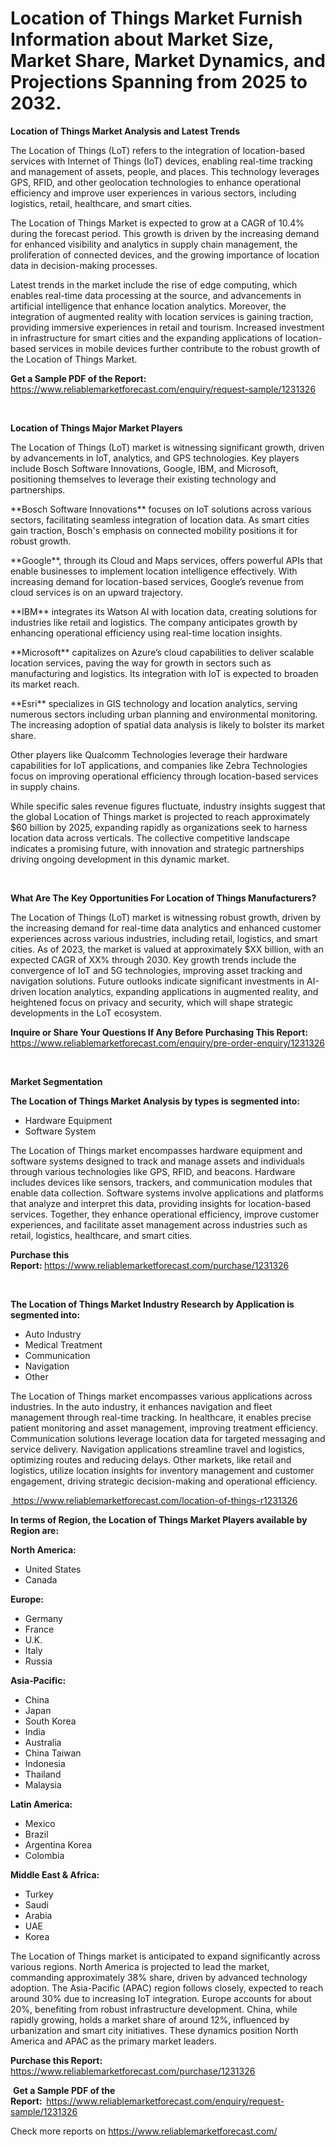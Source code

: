 <p><h1>Location of Things Market Furnish Information about Market Size, Market Share, Market Dynamics, and Projections Spanning from 2025 to 2032.</h1></p><p><strong>Location of Things Market Analysis and Latest Trends</strong></p>
<p><p>The Location of Things (LoT) refers to the integration of location-based services with Internet of Things (IoT) devices, enabling real-time tracking and management of assets, people, and places. This technology leverages GPS, RFID, and other geolocation technologies to enhance operational efficiency and improve user experiences in various sectors, including logistics, retail, healthcare, and smart cities.</p><p>The Location of Things Market is expected to grow at a CAGR of 10.4% during the forecast period. This growth is driven by the increasing demand for enhanced visibility and analytics in supply chain management, the proliferation of connected devices, and the growing importance of location data in decision-making processes. </p><p>Latest trends in the market include the rise of edge computing, which enables real-time data processing at the source, and advancements in artificial intelligence that enhance location analytics. Moreover, the integration of augmented reality with location services is gaining traction, providing immersive experiences in retail and tourism. Increased investment in infrastructure for smart cities and the expanding applications of location-based services in mobile devices further contribute to the robust growth of the Location of Things Market.</p></p>
<p><strong>Get a Sample PDF of the Report:&nbsp;</strong> <a href="https://www.reliablemarketforecast.com/enquiry/request-sample/1231326?utm_campaign=3171&utm_medium=2&utm_source=Github&utm_content=ia&utm_term=11032025&utm_id=location-of-things">https://www.reliablemarketforecast.com/enquiry/request-sample/1231326</a></p>
<p>&nbsp;</p>
<p><strong>Location of Things Major Market Players</strong></p>
<p><p>The Location of Things (LoT) market is witnessing significant growth, driven by advancements in IoT, analytics, and GPS technologies. Key players include Bosch Software Innovations, Google, IBM, and Microsoft, positioning themselves to leverage their existing technology and partnerships.</p><p>**Bosch Software Innovations** focuses on IoT solutions across various sectors, facilitating seamless integration of location data. As smart cities gain traction, Bosch's emphasis on connected mobility positions it for robust growth.</p><p>**Google**, through its Cloud and Maps services, offers powerful APIs that enable businesses to implement location intelligence effectively. With increasing demand for location-based services, Google’s revenue from cloud services is on an upward trajectory.</p><p>**IBM** integrates its Watson AI with location data, creating solutions for industries like retail and logistics. The company anticipates growth by enhancing operational efficiency using real-time location insights.</p><p>**Microsoft** capitalizes on Azure’s cloud capabilities to deliver scalable location services, paving the way for growth in sectors such as manufacturing and logistics. Its integration with IoT is expected to broaden its market reach.</p><p>**Esri** specializes in GIS technology and location analytics, serving numerous sectors including urban planning and environmental monitoring. The increasing adoption of spatial data analysis is likely to bolster its market share.</p><p>Other players like Qualcomm Technologies leverage their hardware capabilities for IoT applications, and companies like Zebra Technologies focus on improving operational efficiency through location-based services in supply chains.</p><p>While specific sales revenue figures fluctuate, industry insights suggest that the global Location of Things market is projected to reach approximately $60 billion by 2025, expanding rapidly as organizations seek to harness location data across verticals. The collective competitive landscape indicates a promising future, with innovation and strategic partnerships driving ongoing development in this dynamic market.</p></p>
<p>&nbsp;</p>
<p><strong>What Are The Key Opportunities For Location of Things Manufacturers?</strong></p>
<p><p>The Location of Things (LoT) market is witnessing robust growth, driven by the increasing demand for real-time data analytics and enhanced customer experiences across various industries, including retail, logistics, and smart cities. As of 2023, the market is valued at approximately $XX billion, with an expected CAGR of XX% through 2030. Key growth trends include the convergence of IoT and 5G technologies, improving asset tracking and navigation solutions. Future outlooks indicate significant investments in AI-driven location analytics, expanding applications in augmented reality, and heightened focus on privacy and security, which will shape strategic developments in the LoT ecosystem.</p></p>
<p><strong>Inquire or Share Your Questions If Any Before Purchasing This Report:</strong> <a href="https://www.reliablemarketforecast.com/enquiry/pre-order-enquiry/1231326?utm_campaign=3171&utm_medium=2&utm_source=Github&utm_content=ia&utm_term=11032025&utm_id=location-of-things">https://www.reliablemarketforecast.com/enquiry/pre-order-enquiry/1231326</a></p>
<p>&nbsp;</p>
<p><strong>Market Segmentation</strong></p>
<p><strong>The Location of Things Market Analysis by types is segmented into:</strong></p>
<p><ul><li>Hardware Equipment</li><li>Software System</li></ul></p>
<p><p>The Location of Things market encompasses hardware equipment and software systems designed to track and manage assets and individuals through various technologies like GPS, RFID, and beacons. Hardware includes devices like sensors, trackers, and communication modules that enable data collection. Software systems involve applications and platforms that analyze and interpret this data, providing insights for location-based services. Together, they enhance operational efficiency, improve customer experiences, and facilitate asset management across industries such as retail, logistics, healthcare, and smart cities.</p></p>
<p><strong>Purchase this Report:&nbsp;</strong><a href="https://www.reliablemarketforecast.com/purchase/1231326?utm_campaign=3171&utm_medium=2&utm_source=Github&utm_content=ia&utm_term=11032025&utm_id=location-of-things">https://www.reliablemarketforecast.com/purchase/1231326</a></p>
<p>&nbsp;</p>
<p><strong>The Location of Things Market Industry Research by Application is segmented into:</strong></p>
<p><ul><li>Auto Industry</li><li>Medical Treatment</li><li>Communication</li><li>Navigation</li><li>Other</li></ul></p>
<p><p>The Location of Things market encompasses various applications across industries. In the auto industry, it enhances navigation and fleet management through real-time tracking. In healthcare, it enables precise patient monitoring and asset management, improving treatment efficiency. Communication solutions leverage location data for targeted messaging and service delivery. Navigation applications streamline travel and logistics, optimizing routes and reducing delays. Other markets, like retail and logistics, utilize location insights for inventory management and customer engagement, driving strategic decision-making and operational efficiency.</p></p>
<p><a href="https://www.reliablemarketforecast.com/location-of-things-r1231326?utm_campaign=3171&utm_medium=2&utm_source=Github&utm_content=ia&utm_term=11032025&utm_id=location-of-things">&nbsp;https://www.reliablemarketforecast.com/location-of-things-r1231326</a></p>
<p><strong>In terms of Region, the Location of Things Market Players available by Region are:</strong></p>
<p>
    <p> <strong> North America: </strong>
        <ul>
            <li>United States</li>
            <li>Canada</li>
        </ul>
        </p> 
    <p> <strong> Europe: </strong>
        <ul>
            <li>Germany</li>
            <li>France</li>
            <li>U.K.</li>
            <li>Italy</li>
            <li>Russia</li>
        </ul>
        </p> 
    <p> <strong> Asia-Pacific: </strong>
        <ul>
            <li>China</li>
            <li>Japan</li>
            <li>South Korea</li>
            <li>India</li>
            <li>Australia</li>
            <li>China Taiwan</li>
            <li>Indonesia</li>
            <li>Thailand</li>
            <li>Malaysia</li>
        </ul>
        </p> 
    <p> <strong> Latin America: </strong>
        <ul>
            <li>Mexico</li>
            <li>Brazil</li>
            <li>Argentina Korea</li>
            <li>Colombia</li>
        </ul>
        </p> 
    <p> <strong> Middle East & Africa: </strong>
        <ul>
            <li>Turkey</li>
            <li>Saudi</li>
            <li>Arabia</li>
            <li>UAE</li>
            <li>Korea</li>
        </ul>
    </p>
    </p>
<p><p>The Location of Things market is anticipated to expand significantly across various regions. North America is projected to lead the market, commanding approximately 38% share, driven by advanced technology adoption. The Asia-Pacific (APAC) region follows closely, expected to reach around 30% due to increasing IoT integration. Europe accounts for about 20%, benefiting from robust infrastructure development. China, while rapidly growing, holds a market share of around 12%, influenced by urbanization and smart city initiatives. These dynamics position North America and APAC as the primary market leaders.</p></p>
<p><strong>Purchase this Report: </strong><a href="https://www.reliablemarketforecast.com/purchase/1231326?utm_campaign=3171&utm_medium=2&utm_source=Github&utm_content=ia&utm_term=11032025&utm_id=location-of-things">https://www.reliablemarketforecast.com/purchase/1231326</a></p>
<p>&nbsp;<strong>Get a Sample PDF of the Report:&nbsp;&nbsp;</strong><a href="https://www.reliablemarketforecast.com/enquiry/request-sample/1231326?utm_campaign=3171&utm_medium=2&utm_source=Github&utm_content=ia&utm_term=11032025&utm_id=location-of-things">https://www.reliablemarketforecast.com/enquiry/request-sample/1231326</a></p>
<p><strong></strong></p>
<p>Check more reports on <a href="https://www.reliablemarketforecast.com/?utm_campaign=3171&utm_medium=2&utm_source=Github&utm_content=ia&utm_term=11032025&utm_id=location-of-things">https://www.reliablemarketforecast.com/</a></p>